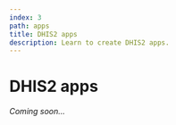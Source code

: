 ```yaml
---
index: 3
path: apps
title: DHIS2 apps
description: Learn to create DHIS2 apps.
---
```


# DHIS2 apps

*Coming soon...*